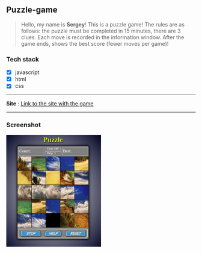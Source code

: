 ## Puzzle-game
>Hello, my name is **Sergey**! This is a puzzle game! The rules are as follows: the puzzle must be completed in 15 minutes, there are 3 clues. Each move is recorded in the information window. After the game ends, shows the best score (fewer moves per game)!

### Tech stack
* [X] javascript
* [X] html
* [X] css
___
**Site** :
[Link to the site with the game](https://rss-2000.github.io/Puzzle-game/)
___
### Screenshot
 <img src="./images/image-game.png" width="50%">


